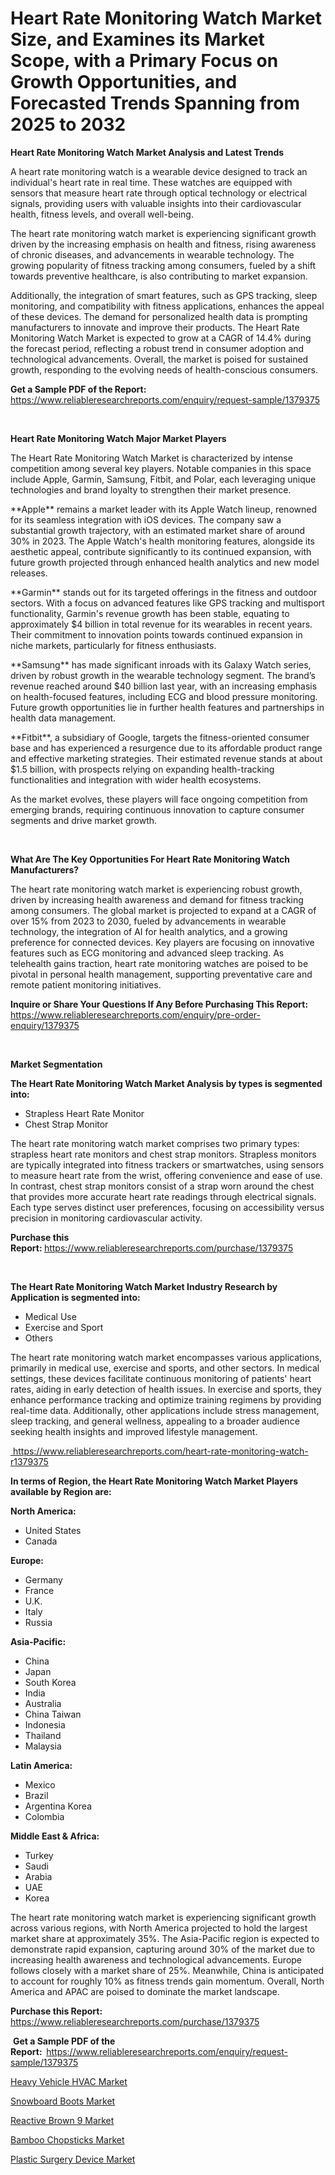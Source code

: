 <p><h1>Heart Rate Monitoring Watch Market Size, and Examines its Market Scope, with a Primary Focus on Growth Opportunities, and Forecasted Trends Spanning from 2025 to 2032</h1></p><p><strong>Heart Rate Monitoring Watch Market Analysis and Latest Trends</strong></p>
<p><p>A heart rate monitoring watch is a wearable device designed to track an individual's heart rate in real time. These watches are equipped with sensors that measure heart rate through optical technology or electrical signals, providing users with valuable insights into their cardiovascular health, fitness levels, and overall well-being. </p><p>The heart rate monitoring watch market is experiencing significant growth driven by the increasing emphasis on health and fitness, rising awareness of chronic diseases, and advancements in wearable technology. The growing popularity of fitness tracking among consumers, fueled by a shift towards preventive healthcare, is also contributing to market expansion. </p><p>Additionally, the integration of smart features, such as GPS tracking, sleep monitoring, and compatibility with fitness applications, enhances the appeal of these devices. The demand for personalized health data is prompting manufacturers to innovate and improve their products. The Heart Rate Monitoring Watch Market is expected to grow at a CAGR of 14.4% during the forecast period, reflecting a robust trend in consumer adoption and technological advancements. Overall, the market is poised for sustained growth, responding to the evolving needs of health-conscious consumers.</p></p>
<p><strong>Get a Sample PDF of the Report:&nbsp;</strong> <a href="https://www.reliableresearchreports.com/enquiry/request-sample/1379375?utm_campaign=24&utm_medium=2&utm_source=Github&utm_content=ia&utm_term=05022025&utm_id=heart-rate-monitoring-watch">https://www.reliableresearchreports.com/enquiry/request-sample/1379375</a></p>
<p>&nbsp;</p>
<p><strong>Heart Rate Monitoring Watch Major Market Players</strong></p>
<p><p>The Heart Rate Monitoring Watch Market is characterized by intense competition among several key players. Notable companies in this space include Apple, Garmin, Samsung, Fitbit, and Polar, each leveraging unique technologies and brand loyalty to strengthen their market presence.</p><p>**Apple** remains a market leader with its Apple Watch lineup, renowned for its seamless integration with iOS devices. The company saw a substantial growth trajectory, with an estimated market share of around 30% in 2023. The Apple Watch's health monitoring features, alongside its aesthetic appeal, contribute significantly to its continued expansion, with future growth projected through enhanced health analytics and new model releases.</p><p>**Garmin** stands out for its targeted offerings in the fitness and outdoor sectors. With a focus on advanced features like GPS tracking and multisport functionality, Garmin's revenue growth has been stable, equating to approximately $4 billion in total revenue for its wearables in recent years. Their commitment to innovation points towards continued expansion in niche markets, particularly for fitness enthusiasts.</p><p>**Samsung** has made significant inroads with its Galaxy Watch series, driven by robust growth in the wearable technology segment. The brand’s revenue reached around $40 billion last year, with an increasing emphasis on health-focused features, including ECG and blood pressure monitoring. Future growth opportunities lie in further health features and partnerships in health data management.</p><p>**Fitbit**, a subsidiary of Google, targets the fitness-oriented consumer base and has experienced a resurgence due to its affordable product range and effective marketing strategies. Their estimated revenue stands at about $1.5 billion, with prospects relying on expanding health-tracking functionalities and integration with wider health ecosystems.</p><p>As the market evolves, these players will face ongoing competition from emerging brands, requiring continuous innovation to capture consumer segments and drive market growth.</p></p>
<p>&nbsp;</p>
<p><strong>What Are The Key Opportunities For Heart Rate Monitoring Watch Manufacturers?</strong></p>
<p><p>The heart rate monitoring watch market is experiencing robust growth, driven by increasing health awareness and demand for fitness tracking among consumers. The global market is projected to expand at a CAGR of over 15% from 2023 to 2030, fueled by advancements in wearable technology, the integration of AI for health analytics, and a growing preference for connected devices. Key players are focusing on innovative features such as ECG monitoring and advanced sleep tracking. As telehealth gains traction, heart rate monitoring watches are poised to be pivotal in personal health management, supporting preventative care and remote patient monitoring initiatives.</p></p>
<p><strong>Inquire or Share Your Questions If Any Before Purchasing This Report:</strong> <a href="https://www.reliableresearchreports.com/enquiry/pre-order-enquiry/1379375?utm_campaign=24&utm_medium=2&utm_source=Github&utm_content=ia&utm_term=05022025&utm_id=heart-rate-monitoring-watch">https://www.reliableresearchreports.com/enquiry/pre-order-enquiry/1379375</a></p>
<p>&nbsp;</p>
<p><strong>Market Segmentation</strong></p>
<p><strong>The Heart Rate Monitoring Watch Market Analysis by types is segmented into:</strong></p>
<p><ul><li>Strapless Heart Rate Monitor</li><li>Chest Strap Monitor</li></ul></p>
<p><p>The heart rate monitoring watch market comprises two primary types: strapless heart rate monitors and chest strap monitors. Strapless monitors are typically integrated into fitness trackers or smartwatches, using sensors to measure heart rate from the wrist, offering convenience and ease of use. In contrast, chest strap monitors consist of a strap worn around the chest that provides more accurate heart rate readings through electrical signals. Each type serves distinct user preferences, focusing on accessibility versus precision in monitoring cardiovascular activity.</p></p>
<p><strong>Purchase this Report:&nbsp;</strong><a href="https://www.reliableresearchreports.com/purchase/1379375?utm_campaign=24&utm_medium=2&utm_source=Github&utm_content=ia&utm_term=05022025&utm_id=heart-rate-monitoring-watch">https://www.reliableresearchreports.com/purchase/1379375</a></p>
<p>&nbsp;</p>
<p><strong>The Heart Rate Monitoring Watch Market Industry Research by Application is segmented into:</strong></p>
<p><ul><li>Medical Use</li><li>Exercise and Sport</li><li>Others</li></ul></p>
<p><p>The heart rate monitoring watch market encompasses various applications, primarily in medical use, exercise and sports, and other sectors. In medical settings, these devices facilitate continuous monitoring of patients' heart rates, aiding in early detection of health issues. In exercise and sports, they enhance performance tracking and optimize training regimens by providing real-time data. Additionally, other applications include stress management, sleep tracking, and general wellness, appealing to a broader audience seeking health insights and improved lifestyle management.</p></p>
<p><a href="https://www.reliableresearchreports.com/heart-rate-monitoring-watch-r1379375?utm_campaign=24&utm_medium=2&utm_source=Github&utm_content=ia&utm_term=05022025&utm_id=heart-rate-monitoring-watch">&nbsp;https://www.reliableresearchreports.com/heart-rate-monitoring-watch-r1379375</a></p>
<p><strong>In terms of Region, the Heart Rate Monitoring Watch Market Players available by Region are:</strong></p>
<p>
    <p> <strong> North America: </strong>
        <ul>
            <li>United States</li>
            <li>Canada</li>
        </ul>
        </p> 
    <p> <strong> Europe: </strong>
        <ul>
            <li>Germany</li>
            <li>France</li>
            <li>U.K.</li>
            <li>Italy</li>
            <li>Russia</li>
        </ul>
        </p> 
    <p> <strong> Asia-Pacific: </strong>
        <ul>
            <li>China</li>
            <li>Japan</li>
            <li>South Korea</li>
            <li>India</li>
            <li>Australia</li>
            <li>China Taiwan</li>
            <li>Indonesia</li>
            <li>Thailand</li>
            <li>Malaysia</li>
        </ul>
        </p> 
    <p> <strong> Latin America: </strong>
        <ul>
            <li>Mexico</li>
            <li>Brazil</li>
            <li>Argentina Korea</li>
            <li>Colombia</li>
        </ul>
        </p> 
    <p> <strong> Middle East & Africa: </strong>
        <ul>
            <li>Turkey</li>
            <li>Saudi</li>
            <li>Arabia</li>
            <li>UAE</li>
            <li>Korea</li>
        </ul>
    </p>
    </p>
<p><p>The heart rate monitoring watch market is experiencing significant growth across various regions, with North America projected to hold the largest market share at approximately 35%. The Asia-Pacific region is expected to demonstrate rapid expansion, capturing around 30% of the market due to increasing health awareness and technological advancements. Europe follows closely with a market share of 25%. Meanwhile, China is anticipated to account for roughly 10% as fitness trends gain momentum. Overall, North America and APAC are poised to dominate the market landscape.</p></p>
<p><strong>Purchase this Report: </strong><a href="https://www.reliableresearchreports.com/purchase/1379375?utm_campaign=24&utm_medium=2&utm_source=Github&utm_content=ia&utm_term=05022025&utm_id=heart-rate-monitoring-watch">https://www.reliableresearchreports.com/purchase/1379375</a></p>
<p>&nbsp;<strong>Get a Sample PDF of the Report:&nbsp;&nbsp;</strong><a href="https://www.reliableresearchreports.com/enquiry/request-sample/1379375?utm_campaign=24&utm_medium=2&utm_source=Github&utm_content=ia&utm_term=05022025&utm_id=heart-rate-monitoring-watch">https://www.reliableresearchreports.com/enquiry/request-sample/1379375</a></p>
<p><strong></strong></p>
<p><p><a href="https://www.linkedin.com/pulse/comprehensive-analysis-heavy-vehicle-hvac-market-scope-txmqf?utm_campaign=24&utm_medium=2&utm_source=Github&utm_content=ia&utm_term=05022025&utm_id=heart-rate-monitoring-watch">Heavy Vehicle HVAC Market</a></p><p><a href="https://github.com/steidmindy199393/Market-Research-Report-List-1/blob/main/snowboard-boots-market.md?utm_campaign=24&utm_medium=2&utm_source=Github&utm_content=ia&utm_term=05022025&utm_id=heart-rate-monitoring-watch">Snowboard Boots Market</a></p><p><a href="https://www.linkedin.com/pulse/reactive-brown-9-market-outlook-2025-2032-examining-76-uu7ze?utm_campaign=24&utm_medium=2&utm_source=Github&utm_content=ia&utm_term=05022025&utm_id=heart-rate-monitoring-watch">Reactive Brown 9 Market</a></p><p><a href="https://github.com/yazminwollma30/Market-Research-Report-List-1/blob/main/bamboo-chopsticks-market.md?utm_campaign=24&utm_medium=2&utm_source=Github&utm_content=ia&utm_term=05022025&utm_id=heart-rate-monitoring-watch">Bamboo Chopsticks Market</a></p><p><a href="https://www.linkedin.com/pulse/acomprehensive-analysis-plastic-surgery-device-market-uio4f?utm_campaign=24&utm_medium=2&utm_source=Github&utm_content=ia&utm_term=05022025&utm_id=heart-rate-monitoring-watch">Plastic Surgery Device Market</a></p></p>